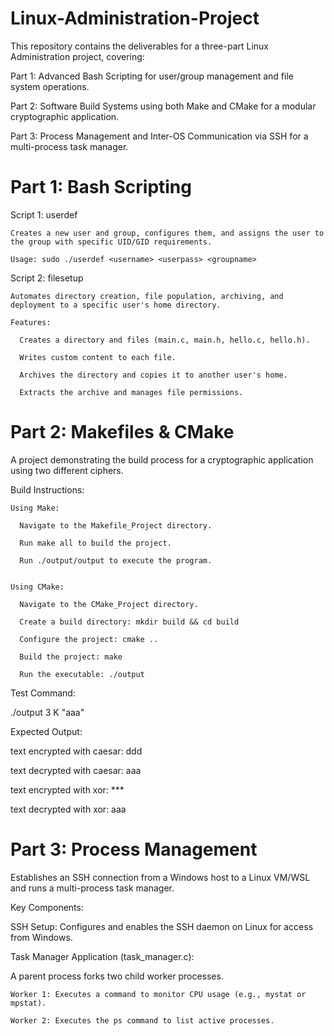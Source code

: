 # Linux-Administration-Project
This repository contains the deliverables for a three-part Linux Administration project, covering:

Part 1: Advanced Bash Scripting for user/group management and file system operations.

Part 2: Software Build Systems using both Make and CMake for a modular cryptographic application.

Part 3: Process Management and Inter-OS Communication via SSH for a multi-process task manager.


# Part 1: Bash Scripting
  Script 1: userdef
  
    Creates a new user and group, configures them, and assigns the user to the group with specific UID/GID requirements.
    
    Usage: sudo ./userdef <username> <userpass> <groupname>
    

  Script 2: filesetup
  
    Automates directory creation, file population, archiving, and deployment to a specific user's home directory.
    
    Features:
    
      Creates a directory and files (main.c, main.h, hello.c, hello.h). 
      
      Writes custom content to each file.
      
      Archives the directory and copies it to another user's home.
      
      Extracts the archive and manages file permissions.
      
      
# Part 2: Makefiles & CMake

  A project demonstrating the build process for a cryptographic application using two different ciphers. 
  
  Build Instructions:
  
    Using Make:
    
      Navigate to the Makefile_Project directory.
      
      Run make all to build the project.
      
      Run ./output/output to execute the program.
      
    
    Using CMake:
    
      Navigate to the CMake_Project directory.
      
      Create a build directory: mkdir build && cd build
      
      Configure the project: cmake ..
      
      Build the project: make
      
      Run the executable: ./output
      
  
  Test Command:
  
  ./output 3 K "aaa"
  
  
  Expected Output:
  
  text encrypted with caesar: ddd
  
  text decrypted with caesar: aaa
  
  text encrypted with xor: ***
  
  text decrypted with xor: aaa
  


# Part 3: Process Management
  Establishes an SSH connection from a Windows host to a Linux VM/WSL and runs a multi-process task manager.
  
  Key Components:
  
  SSH Setup: Configures and enables the SSH daemon on Linux for access from Windows.
  
  Task Manager Application (task_manager.c):
  
  A parent process forks two child worker processes.
  
    Worker 1: Executes a command to monitor CPU usage (e.g., mystat or mpstat).
    
    Worker 2: Executes the ps command to list active processes.

